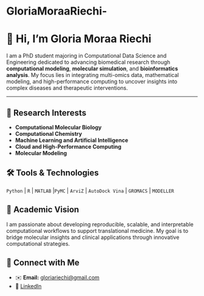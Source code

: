 # GloriaMoraaRiechi-

# 👋 Hi, I’m Gloria Moraa Riechi

I am a PhD student majoring in Computational Data Science and Engineering dedicated to advancing biomedical research through **computational modeling**, **molecular simulation**, and **bioinformatics analysis**. My focus lies in integrating multi-omics data, mathematical modeling, and high-performance computing to uncover insights into complex diseases and therapeutic interventions.

---

## 🧬 Research Interests
- **Computational Molecular Biology**
- **Computational Chemistry**
- **Machine Learning and Artificial Intelligence** 
- **Cloud and High-Performance Computing**
- **Molecular Modeling**


## 🛠️ Tools & Technologies
`Python` | `R` | `MATLAB` |`PyMC` | `ArviZ` | `AutoDock Vina` | `GROMACS` | `MODELLER`  


## 📖 Academic Vision
I am passionate about developing reproducible, scalable, and interpretable computational workflows to support translational medicine. My goal is to bridge molecular insights and clinical applications through innovative computational strategies.


## 🔗 Connect with Me
- ✉️ **Email:** gloriariechi@gmail.com  
- 💼 [LinkedIn](https://www.linkedin.com/in/gloria-riechi-786057221/?trk=opento_sprofile_details)  
